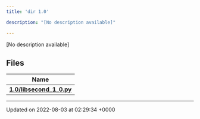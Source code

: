 ```yaml
---
title: 'dir 1.0'

description: "[No description available]"

---
```







[No description available]

## Files

| Name           |
| -------------- |
| **[1.0/libsecond_1_0.py](/documentation/code/main/files/libsecond__1__0_8py/#file-libsecond-1-0.py)**  |






-------------------------------

Updated on 2022-08-03 at 02:29:34 +0000
